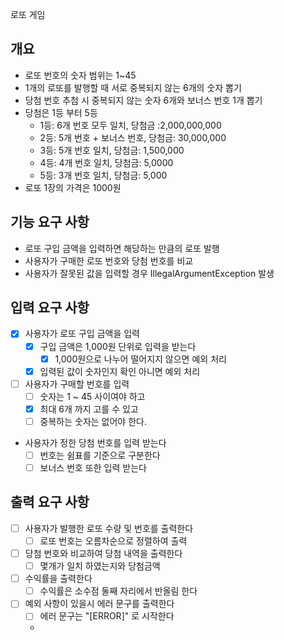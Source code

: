 로또 게임

## 개요
- 로또 번호의 숫자 범위는 1~45
- 1개의 로또를 발행할 때 서로 중복되지 않는 6개의 숫자 뽑기
- 당첨 번호 추첨 시 중복되지 않는 숫자 6개와 보너스 번호 1개 뽑기
- 당첨은 1등 부터 5등
  - 1등: 6개 번호 모두 일치, 당첨금 :2,000,000,000
  - 2등: 5개 번호 + 보너스 번호, 당첨금: 30,000,000
  - 3등: 5개 번호 일치, 당첨금: 1,500,000
  - 4등: 4개 번호 일치, 당첨금: 5,0000
  - 5등: 3개 번호 일치, 당첨금: 5,000
- 로또 1장의 가격은 1000원

## 기능 요구 사항
- 로또 구입 금액을 입력하면 해당하는 만큼의 로또 발행
- 사용자가 구매한 로또 번호와 당첨 번호를 비교
- 사용자가 잘못된 값을 입력할 경우 IllegalArgumentException 발생

## 입력 요구 사항
-[X] 사용자가 로또 구입 금액을 입력
  - [X] 구입 금액은 1,000원 단위로 입력을 받는다
    - [X] 1,000원으로 나누어 떨어지지 않으면 예외 처리
  - [X] 입력된 값이 숫자인지 확인 아니면 예외 처리 
- [ ] 사용자가 구매할 번호를 입력
  - [ ] 숫자는 1 ~ 45 사이여야 하고 
  - [X] 최대 6개 까지 고를 수 있고
  - [ ] 중복하는 숫자는 없어야 한다. 
- 사용자가 정한 당첨 번호를 입력 받는다
  - [ ] 번호는 쉼표를 기준으로 구분한다
  - [ ] 보너스 번호 또한 입력 받는다 

## 출력 요구 사항
-[ ] 사용자가 발행한 로또 수량 및 번호를 출력한다
  - [ ] 로또 번호는 오름차순으로 정렬하여 출력
- [ ] 당첨 번호와 비교하여 당첨 내역을 출력한다
  - [ ] 몇개가 일치 하였는지와 당첨금액
-[ ] 수익률을 출력한다
  - [ ] 수익률은 소수점 둘째 자리에서 반올림 한다 
-[ ] 예외 사항이 있을시 에러 문구를 출력한다
  - [ ] 에러 문구는 "[ERROR]" 로 시작한다
  - 